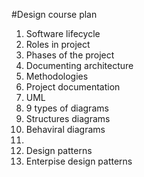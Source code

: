 #Design course plan

1. Software lifecycle
  2. Roles in project
  2. Phases of the project
1. Documenting architecture
  2. Methodologies
  2. Project documentation
1. UML
  2. 9 types of diagrams
  2. Structures diagrams
  2. Behaviral diagrams
  2. 
1. Design patterns
1. Enterpise design patterns

